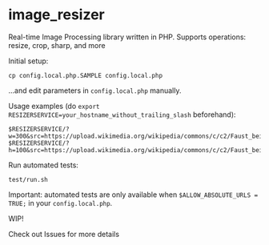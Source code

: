# image_resizer
Real-time Image Processing library written in PHP. Supports operations: resize, crop, sharp, and more

Initial setup:
```
cp config.local.php.SAMPLE config.local.php
```
…and edit parameters in `config.local.php` manually.

Usage examples (do `export RESIZERSERVICE=your_hostname_without_trailing_slash` beforehand):
```
$RESIZERSERVICE/?w=300&src=https://upload.wikimedia.org/wikipedia/commons/c/c2/Faust_bei_der_Arbeit.JPG
$RESIZERSERVICE/?h=100&src=https://upload.wikimedia.org/wikipedia/commons/c/c2/Faust_bei_der_Arbeit.JPG
```

Run automated tests:
```
test/run.sh
```
Important: automated tests are only available when `$ALLOW_ABSOLUTE_URLS = TRUE;` in your `config.local.php`.

WIP!

Check out Issues for more details

